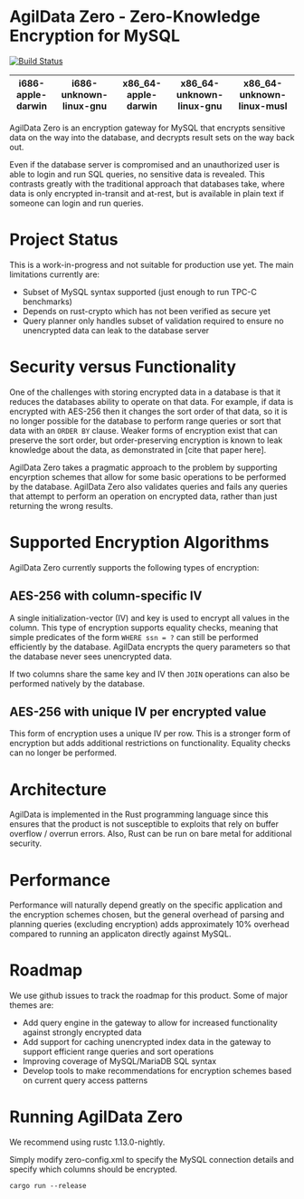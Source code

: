 # AgilData Zero - Zero-Knowledge Encryption for MySQL

[![Build Status](https://travis-ci.org/AgilData/agildata-zero.svg?branch=master)](https://travis-ci.org/AgilData/agildata-zero)

|i686-apple-darwin|i686-unknown-linux-gnu|x86_64-apple-darwin|x86_64-unknown-linux-gnu|x86_64-unknown-linux-musl|
|:---------------:|:--------------------:|:-----------------:|:----------------------:|:-----------------------:|

AgilData Zero is an encryption gateway for MySQL that encrypts sensitive data on the way into the database, and decrypts result sets on the way back out.

Even if the database server is compromised and an unauthorized user is able to login and run SQL queries, no sensitive data is revealed. This contrasts greatly with the traditional approach that databases take, where data is only encrypted in-transit and at-rest, but is available in plain text if someone can login and run queries.

# Project Status

This is a work-in-progress and not suitable for production use yet. The main limitations currently are:

- Subset of MySQL syntax supported (just enough to run TPC-C benchmarks)
- Depends on rust-crypto which has not been verified as secure yet
- Query planner only handles subset of validation required to ensure no unencrypted data can leak to the database server

# Security versus Functionality

One of the challenges with storing encrypted data in a database is that it reduces the databases ability to operate on that data. For example, if data is encrypted with AES-256 then it changes the sort order of that data, so it is no longer possible for the database to perform range queries or sort that data with an `ORDER BY` clause. Weaker forms of encryption exist that can preserve the sort order, but order-preserving encryption is known to leak knowledge about the data, as demonstrated in [cite that paper here]. 

AgilData Zero takes a pragmatic approach to the problem by supporting encyrption schemes that allow for some basic operations to be performed by the database. AgilData Zero also validates queries and fails any queries that attempt to perform an operation on encrypted data, rather than just returning the wrong results.

# Supported Encryption Algorithms

AgilData Zero currently supports the following types of encryption:

## AES-256 with column-specific IV 

A single initialization-vector (IV) and key is used to encrypt all values in the column. This type of encryption supports equality checks, meaning that simple predicates of the form `WHERE ssn = ?` can still be performed efficiently by the database. AgilData encrypts the query parameters so that the database never sees unencrypted data.

If two columns share the same key and IV then `JOIN` operations can also be performed natively by the database.

## AES-256 with unique IV per encrypted value

This form of encryption uses a unique IV per row. This is a stronger form of encryption but adds additional restrictions on functionality. Equality checks can no longer be performed.

# Architecture

AgilData is implemented in the Rust programming language since this ensures that the product is not susceptible to exploits that rely on buffer overflow / overrun errors. Also, Rust can be run on bare metal for additional security.

# Performance

Performance will naturally depend greatly on the specific application and the encryption schemes chosen, but the general overhead of parsing and planning queries (excluding encryption) adds approximately 10% overhead compared to running an applicaton directly against MySQL.

# Roadmap

We use github issues to track the roadmap for this product. Some of major themes are:

- Add query engine in the gateway to allow for increased functionality against strongly encrypted data
- Add support for caching unencrypted index data in the gateway to support efficient range queries and sort operations
- Improving coverage of MySQL/MariaDB SQL syntax
- Develop tools to make recommendations for encryption schemes based on current query access patterns

# Running AgilData Zero

We recommend using rustc 1.13.0-nightly.

Simply modify zero-config.xml to specify the MySQL connection details and specify which columns should be encrypted. 

```
cargo run --release
```










